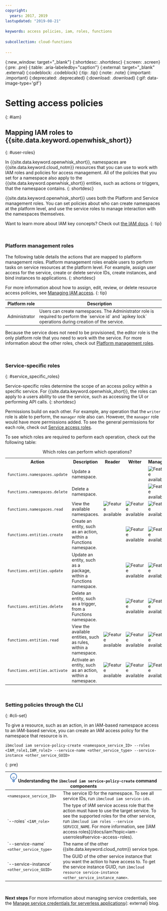 ```yaml
---
copyright:
  years: 2017, 2019
lastupdated: "2019-08-21"

keywords: access policies, iam, roles, functions

subcollection: cloud-functions

---
```


{:new_window: target="_blank"}
{:shortdesc: .shortdesc}
{:screen: .screen}
{:pre: .pre}
{:table: .aria-labeledby="caption"}
{:external: target="_blank" .external}
{:codeblock: .codeblock}
{:tip: .tip}
{:note: .note}
{:important: .important}
{:deprecated: .deprecated}
{:download: .download}
{:gif: data-image-type='gif'}



# Setting access policies
{: #iam}

## Mapping IAM roles to {{site.data.keyword.openwhisk_short}}
{: #user-roles}

In {{site.data.keyword.openwhisk_short}}, namespaces are {{site.data.keyword.cloud_notm}} resources that you can use to work with IAM roles and policies for access management. All of the policies that you set for a namespace also apply to the {{site.data.keyword.openwhisk_short}} entities, such as actions or triggers, that the namespace contains.
{: shortdesc}

{{site.data.keyword.openwhisk_short}} uses both the Platform and Service management roles. You can set policies about who can create namespaces at the platform level, and use the service roles to manage interaction with the namespaces themselves.

Want to learn more about IAM key concepts? Check out [the IAM docs](/docs/iam?topic=iam-iamoverview#iamconcepts).
{: tip}

</br>

### Platform management roles

The following table details the actions that are mapped to platform management roles. Platform management roles enable users to perform tasks on service resources at the platform level. For example, assign user access for the service, create or delete service IDs, create instances, and bind instances to applications.
{: shortdesc}

For more information about how to assign, edit, review, or delete resource access policies, see [Managing IAM access](/docs/iam?topic=iam-iammanidaccser#iammanidaccser).
{: tip}

<table>
  <thead>
    <tr>
      <th>Platform role</th>
      <th>Description</th>
    </tr>
  </thead>
  <tbody>
    <tr>
      <td>Administrator</td>
      <td>Users can create namespaces. The Administrator role is required to perform the `service id` and `apikey lock` operations during creation of the service.</td>
    </tr>
  </tbody>
</table>

Because the service does not need to be provisioned, the editor role is the only platform role that you need to work with the service. For more information about the other roles, check out [Platform management roles](/docs/iam?topic=iam-userroles).

</br>

### Service-specific roles
{: #service_specific_roles}

Service-specific roles determine the scope of an access policy within a specific service. For {{site.data.keyword.openwhisk_short}}, the roles can apply to a users ability to use the service, such as accessing the UI or performing API calls.
{: shortdesc}

Permissions build on each other. For example, any operation that the `writer` role is able to perform, the `manager` role also can. However, the `manager` role would have more permissions added. To see the general permissions for each role, check out [Service access roles](/docs/iam?topic=iam-userroles).

To see which roles are required to perform each operation, check out the following table:

<table><caption>Which roles can perform which operations?</caption>
  <tr>
    <th style="width:150px">Action</th>
    <th style="width:2500px">Description</th>
    <th style="width:50px">Reader</th>
    <th style="width:50px">Writer</th>
    <th style="width:50px">Manager</th>
  </tr>
  <tr>
    <td><code>functions.namespaces.update</code></td>
    <td>Update a namespace.</td>
    <td></td>
    <td></td>
    <td><img src="images/confirm.png" width="32" alt="Feature available" style="width:32px;" /></td>
  </tr>
  <tr>
    <td><code>functions.namespaces.delete</code></td>
    <td>Delete a namespace.</td>
    <td></td>
    <td></td>
    <td><img src="images/confirm.png" width="32" alt="Feature available" style="width:32px;" /></td>
  </tr>
  <tr>
    <td><code>functions.namespaces.read</code></td>
    <td>View the available namespaces.</td>
    <td><img src="images/confirm.png" width="32" alt="Feature available" style="width:32px;" /></td>
    <td><img src="images/confirm.png" width="32" alt="Feature available" style="width:32px;" /></td>
    <td><img src="images/confirm.png" width="32" alt="Feature available" style="width:32px;" /></td>
  </tr>
  <tr>
    <td><code>functions.entities.create</code></td>
    <td>Create an entity, such as an action, within a Functions namespace.</td>
    <td> </td>
    <td><img src="images/confirm.png" width="32" alt="Feature available" style="width:32px;" /></td>
    <td><img src="images/confirm.png" width="32" alt="Feature available" style="width:32px;" /></td>
  </tr>
  <tr>
    <td><code>functions.entities.update</code></td>
    <td>Update an entity, such as a package, within a Functions namespace.</td>
    <td> </td>
    <td><img src="images/confirm.png" width="32" alt="Feature available" style="width:32px;" /></td>
    <td><img src="images/confirm.png" width="32" alt="Feature available" style="width:32px;" /></td>
  </tr>
  <tr>
    <td><code>functions.entities.delete</code></td>
    <td>Delete an entity, such as a trigger, from a Functions namespace.</td>
    <td> </td>
    <td><img src="images/confirm.png" width="32" alt="Feature available" style="width:32px;" /></td>
    <td><img src="images/confirm.png" width="32" alt="Feature available" style="width:32px;" /></td>
  </tr>
  <tr>
    <td><code>functions.entities.read</code></td>
    <td>View the available entities, such as rules, within a namespace.</td>
    <td><img src="images/confirm.png" width="32" alt="Feature available" style="width:32px;" /></td>
    <td><img src="images/confirm.png" width="32" alt="Feature available" style="width:32px;" /></td>
    <td><img src="images/confirm.png" width="32" alt="Feature available" style="width:32px;" /></td>
  </tr>
  <tr>
    <td><code>functions.entities.activate</code></td>
    <td>Activate an entity, such as an action, within a namespace.</td>
    <td><img src="images/confirm.png" width="32" alt="Feature available" style="width:32px;" /></td>
    <td><img src="images/confirm.png" width="32" alt="Feature available" style="width:32px;" /></td>
    <td><img src="images/confirm.png" width="32" alt="Feature available" style="width:32px;" /></td>
  </tr>
</table>

</br>

### Setting policies through the CLI
{: #cli-set}

To give a resource, such as an action, in an IAM-based namespace access to an IAM-based service, you can create an IAM access policy for the namespace that resource is in.

```
ibmcloud iam service-policy-create <namespace_service_ID> --roles <IAM_role1,IAM_role2> --service-name <other_service_type> --service-instance <other_service_GUID>
```
{: pre}

<table>
  <thead>
    <th colspan=2><img src="images/idea.png" alt="Idea icon"/> Understanding the <code>ibmcloud iam service-policy-create</code> command components</th>
  </thead>
  <tbody>
    <tr>
      <td><code>&lt;namespace_service_ID&gt;</code></td>
      <td>The service ID for the namespace. To see all service IDs, run <code>ibmcloud iam service-ids</code>.</td>
    </tr>
    <tr>
      <td>`--roles` <code>&lt;IAM_role&gt;</code></td>
      <td>The type of IAM service access role that the action must have to use the target service. To see the supported roles for the other service, run <code>ibmcloud iam roles --service SERVICE_NAME</code>. For more information, see [IAM access roles](/docs/iam?topic=iam-userroles#service-access-roles).</td>
    </tr>
    <tr>
      <td>`--service-name` <code>&lt;other_service_type&gt;</code></td>
      <td>The name of the other {{site.data.keyword.cloud_notm}} service type.</td>
    </tr>
    <tr>
      <td>`--service-instance` <code>&lt;other_service_GUID&gt;</code></td>
      <td>The GUID of the other service instance that you want the action to have access to. To get the service instance GUID, run <code>ibmcloud resource service-instance &lt;other_service_instance_name&gt;</code>.</td>
    </tr>
  </tbody>
</table>

</br>

**Next steps**
For more information about managing service credentials, see the [Manage service credentials for serverless applications](https://developer.ibm.com/tutorials/accessing-iam-based-services-from-ibm-cloud-functions/){: external} blog.



